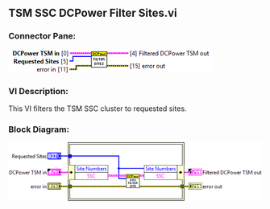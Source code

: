## **TSM SSC DCPower Filter Sites.vi**
### Connector Pane:
![alt text](/docs/images/Instrument%20Control/DCPower/TSM/TSM%20SSC%20DCPower%20Filter%20Sites.vic.png "TSM SSC DCPower Filter Sites.vi connector pane")

### VI Description:
This VI filters the TSM SSC cluster to requested sites.

### Block Diagram:
![alt text](/docs/images/Instrument%20Control/DCPower/TSM/TSM%20SSC%20DCPower%20Filter%20Sites.vid.png "TSM SSC DCPower Filter Sites.vi block diagram")
